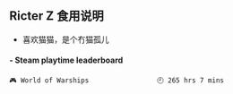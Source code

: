 ## Ricter Z 食用说明
- 喜欢猫猫，是个冇猫孤儿

<!-- steam-box start -->
#### - Steam playtime leaderboard
```text
🎮 World of Warships                 🕘 265 hrs 7 mins
```
<!-- Powered by https://github.com/YouEclipse/steam-box . -->
<!-- steam-box end -->

